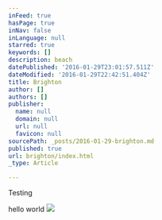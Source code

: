 ```yaml
---
inFeed: true
hasPage: true
inNav: false
inLanguage: null
starred: true
keywords: []
description: beach
datePublished: '2016-01-29T23:01:57.511Z'
dateModified: '2016-01-29T22:42:51.404Z'
title: Brighton
author: []
authors: []
publisher:
  name: null
  domain: null
  url: null
  favicon: null
sourcePath: _posts/2016-01-29-brighton.md
published: true
url: brighton/index.html
_type: Article

---
```

Testing

hello world
![](https://the-grid-user-content.s3-us-west-2.amazonaws.com/9d201aea-1a7d-421f-9d89-693126cebfdf.jpg)
